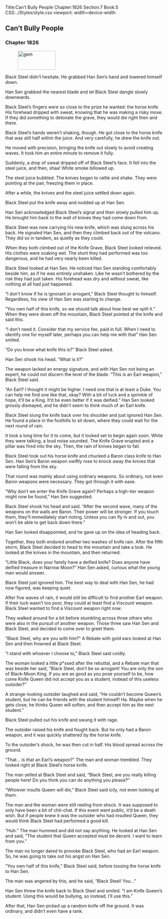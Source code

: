 Title:Can’t Bully People 
Chapter:1826 
Section:7 
Book:5 
CSS:../Styles/style.css 
viewport: width=device-width
  
## Can’t Bully People
### Chapter 1826
  
<figure>
	<img src="../Images/gem.gif" alt="gem" id="gem" width="120" height="60" />
</figure>
  

  
Black Steel didn’t hesitate. He grabbed Han Sen’s hand and lowered himself down.

Han Sen grabbed the nearest blade and let Black Steel dangle slowly downwards.

Black Steel’s fingers were so close to the prize he wanted: the horse knife. His forehead dripped with sweat, knowing that he was making a risky move. If they did something to detonate the grave, they would die right then and there.

Black Steel’s hands weren’t shaking, though. He got close to the horse knife that was still half within the juice. And very carefully, he drew the knife out.

He moved with precision, bringing the knife out slowly to avoid creating waves. It took him an entire minute to remove it fully.

Suddenly, a drop of sweat dripped off of Black Steel’s face. It fell into the steel juice, and then, shaa! White smoke billowed up.

The steel juice bubbled. The knives began to rattle and shake. They were pointing at the pair, freezing them in place.

After a while, the knives and the steel juice settled down again.

Black Steel put the knife away and nodded up at Han Sen.

Han Sen acknowledged Black Steel’s signal and then slowly pulled him up. He brought him back to the wall of knives they had come down from.

Black Steel was now carrying his new knife, which was slung across his back. He signaled Han Sen, and then they climbed back out of the volcano. They did so in tandem, as quietly as they could.

When they both climbed out of the Knife Grave, Black Steel looked relieved. His clothes were soaking wet. The stunt they had performed was too dangerous, and he had very nearly been killed.

Black Steel looked at Han Sen. He noticed Han Sen standing comfortably beside him, as if he was entirely unshaken. Like he wasn’t bothered by the risk they had just taken. His forehead was dry and without sweat, like nothing at all had just happened.

“I don’t know if he is ignorant or arrogant,” Black Steel thought to himself. Regardless, his view of Han Sen was starting to change.

“You own half of this knife, so we should talk about how best we split it.” When they were down off the mountain, Black Steel pointed at the knife and said this.

“I don’t need it. Consider that my service fee, paid in full. When I need to identify one for myself later, perhaps you can help me with that” Han Sen smiled.

“Do you know what knife this is?” Black Steel asked.

Han Sen shook his head. “What is it?”

The weapon lacked an energy signature, and with Han Sen not being an expert, he could not discern the level of the blade. “This is an Earl weapon,” Black Steel said.

“An Earl? I thought it might be higher. I need one that is at least a Duke. You can help me find one like that, okay? With a bit of luck and a sprinkle of hope, it’ll be a King. It’d be even better if it was deified.” Han Sen looked grossly dismayed, and he didn’t seem to think much of an Earl knife.

Black Steel slung the knife back over his shoulder and just ignored Han Sen. He found a place in the foothills to sit down, where they could wait for the next round of rain.

It took a long time for it to come, but it looked set to begin again soon. While they were talking, a loud noise sounded. The Knife Grave erupted and a pillar was fired into the sky. Then, the rain of knives began to fall.

Black Steel took out his horse knife and chucked a Baron class knife to Han Sen. Han Sen’s Baron weapon swiftly rose to knock away the knives that were falling from the sky.

That round was mainly about using ordinary weapons. So ordinary, not even Baron weapons were necessary. They got through it with ease.

“Why don’t we enter the Knife Grave again? Perhaps a high-tier weapon might now be found,” Han Sen suggested.

Black Steel shook his head and said. “After the second wave, many of the weapons on the walls are Baron. Their power will be stronger. If you touch them, they’ll immediately start rioting. Unless you can fly in and out, you won’t be able to get back down there.”

Han Sen looked disappointed, and he gave up on the idea of heading back.

Together, they both endured another two washes of knife rain. After the fifth storm, Black Steel decided to head to the mountain and take a look. He looked at the knives in the mountain, and then returned.

“Little Black, does your family have a deified knife? Does anyone have deified treasure in Narrow Moon?” Han Sen asked, curious what the young man would answer.

Black Steel just ignored him. The best way to deal with Han Sen, he had now figured, was keeping quiet.

After five waves of rain, it would still be difficult to find another Earl weapon. If their luck wasn’t too poor, they could at least find a Viscount weapon. Black Steel wanted to find a Viscount weapon right now.

They walked around for a bit before stumbling across three others who were also in the pursuit of another weapon. Those three saw Han Sen and Black Steel, and decided to come over to greet them.

“Black Steel, why are you with him?” A Rebate with gold ears looked at Han Sen and then frowned at Black Steel.

“I stand with whoever I choose to,” Black Steel said coldly.

The woman looked a little p*ssed after the rebuttal, and a Rebate man that was beside her said, “Black Steel, don’t be so arrogant! You are only the son of Black-Moon King. If you are as good as you pose yourself to be, how come Knife Queen did not accept you as a student, instead of this useless outsider?”

A strange-looking outsider laughed and said, “He couldn’t become Queen’s student, but he can be friends with the student himself! Ha. Maybe when he gets close, he thinks Queen will soften, and then accept him as the next student.”

Black Steel pulled out his knife and swung it with rage.

The outsider raised his knife and fought back. But he only had a Baron weapon, and it was quickly shattered by the horse knife.

To the outsider’s shock, he was then cut in half. His blood spread across the ground.

“That… is that an Earl’s weapon?” The man and woman trembled. They looked right at Black Steel’s horse knife.

The man yelled at Black Steel and said, “Black Steel, are you really killing people here! Do you think you can do anything you please?”

“Whoever insults Queen will die,” Black Steel said icily, not even looking at them.

The man and the woman were still reeling from shock. It was supposed to only have been a bit of chit-chat. If this event went public, it’d be a death wish. But if people knew it was the outsider who had insulted Queen, they would think Black Steel had performed a good kill.

“Huh.” The man hummed and did not say anything. He looked at Han Sen and said, “The student that Queen accepted must be decent. I want to learn from you.”

The man no longer dared to provoke Black Steel, who had an Earl weapon. So, he was going to take out his angst on Han Sen.

“You own half of this knife,” Black Steel said, before tossing the horse knife to Han Sen.

The man was angered by this, and he said, “Black Steel! You…”

Han Sen threw the knife back to Black Steel and smiled. “I am Knife Queen’s student. Using this would be bullying, so instead, I’ll use this.”

After that, Han Sen picked up a random knife off the ground. It was ordinary, and didn’t even have a rank.